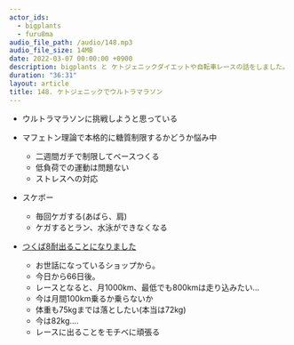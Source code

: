```yaml
---
actor_ids:
  - bigplants
  - furu8ma
audio_file_path: /audio/148.mp3
audio_file_size: 14MB
date: 2022-03-07 00:00:00 +0900
description: bigplants と ケトジェニックダイエットや自転車レースの話をしました。
duration: "36:31"
layout: article
title: 148. ケトジェニックでウルトラマラソン
---
```


- ウルトラマラソンに挑戦しようと思っている
- マフェトン理論で本格的に糖質制限するかどうか悩み中
    - 二週間ガチで制限してベースつくる
    - 低負荷での運動は問題ない
    - ストレスへの対応
- スケボー
    - 毎回ケガする(あばら、肩)
    - ケガするとラン、水泳ができなくなる

- [つくば8耐出ることになりました](https://otr.jp/event-blog/2022nennharunotukuba8taisannkasyabosyuu2207/)
    - お世話になっているショップから。
    - 今日から66日後。
    - レースとなると、月1000km、最低でも800kmは走り込みたい…
    - 今は月間100km乗るか乗らないか
    - 体重も75kgまでは落としたい(本当は72kg)
    - 今は82kg….
    - レースに出ることをモチベに頑張る

